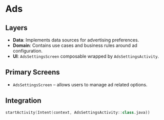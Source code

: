 # Ads

## Layers
- **Data**: Implements data sources for advertising preferences.
- **Domain**: Contains use cases and business rules around ad configuration.
- **UI**: `AdsSettingsScreen` composable wrapped by `AdsSettingsActivity`.

## Primary Screens
- `AdsSettingsScreen` – allows users to manage ad related options.

## Integration
```kotlin
startActivity(Intent(context, AdsSettingsActivity::class.java))
```
